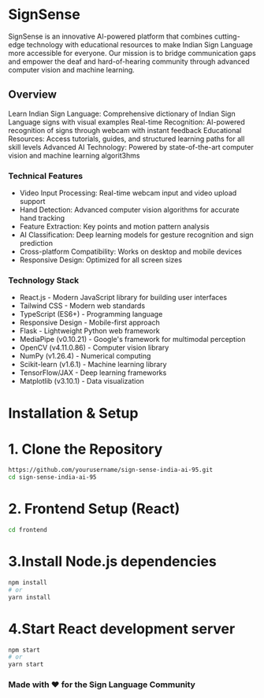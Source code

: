 # SignSense
SignSense is an innovative AI-powered platform that combines cutting-edge technology with educational resources to make Indian Sign Language more accessible for everyone. Our mission is to bridge communication gaps and empower the deaf and hard-of-hearing community through advanced computer vision and machine learning.

## Overview

Learn Indian Sign Language: Comprehensive dictionary of Indian Sign Language signs with visual examples
Real-time Recognition: AI-powered recognition of signs through webcam with instant feedback
Educational Resources: Access tutorials, guides, and structured learning paths for all skill levels
Advanced AI Technology: Powered by state-of-the-art computer vision and machine learning algorit3hms

 ### Technical Features

- Video Input Processing: Real-time webcam input and video upload support   <br>
- Hand Detection: Advanced computer vision algorithms for accurate hand tracking   <br>
- Feature Extraction: Key points and motion pattern analysis    <br>
- AI Classification: Deep learning models for gesture recognition and sign prediction   <br>
- Cross-platform Compatibility: Works on desktop and mobile devices   <br>
- Responsive Design: Optimized for all screen sizes   <br>

### Technology Stack
- React.js - Modern JavaScript library for building user interfaces  <br>
- Tailwind CSS - Modern web standards    <br> 
- TypeScript (ES6+) - Programming language <br> 
- Responsive Design - Mobile-first approach  <br> 
- Flask - Lightweight Python web framework  <br> 
- MediaPipe (v0.10.21) - Google's framework for multimodal perception <br>
- OpenCV (v4.11.0.86) - Computer vision library   <br>
- NumPy (v1.26.4) - Numerical computing    <br>
- Scikit-learn (v1.6.1) - Machine learning library   <br>
- TensorFlow/JAX - Deep learning frameworks    <br>
- Matplotlib (v3.10.1) - Data visualization   <br>

 # Installation & Setup
# 1. Clone the Repository
```bash
https://github.com/yourusername/sign-sense-india-ai-95.git
cd sign-sense-india-ai-95
```
#  2. Frontend Setup (React)
```bash
cd frontend
```

# 3.Install Node.js dependencies
```bash
npm install
# or
yarn install
```

# 4.Start React development server
```bash
npm start
# or
yarn start
```
### Made with ❤️ for the Sign Language Community

